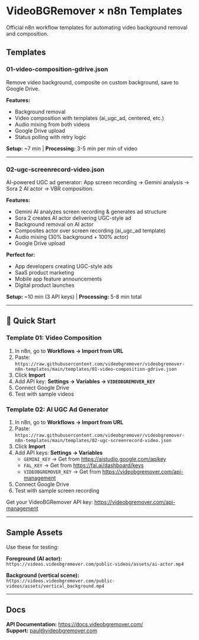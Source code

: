 # VideoBGRemover × n8n Templates

Official n8n workflow templates for automating video background removal and composition.

## Templates

### 01-video-composition-gdrive.json
Remove video background, composite on custom background, save to Google Drive.

**Features:**
- Background removal
- Video composition with templates (ai_ugc_ad, centered, etc.)
- Audio mixing from both videos
- Google Drive upload
- Status polling with retry logic

**Setup:** ~7 min | **Processing:** 3-5 min per min of video

---

### 02-ugc-screenrecord-video.json
AI-powered UGC ad generator: App screen recording → Gemini analysis → Sora 2 AI actor → VBR composition.

**Features:**
- Gemini AI analyzes screen recording & generates ad structure
- Sora 2 creates AI actor delivering UGC-style ad
- Background removal on AI actor
- Composites actor over screen recording (ai_ugc_ad template)
- Audio mixing (30% background + 100% actor)
- Google Drive upload

**Perfect for:**
- App developers creating UGC-style ads
- SaaS product marketing
- Mobile app feature announcements
- Digital product launches

**Setup:** ~10 min (3 API keys) | **Processing:** 5-8 min total

---

## 🚀 Quick Start

### Template 01: Video Composition

1. In n8n, go to **Workflows → Import from URL**
2. Paste: `https://raw.githubusercontent.com/videobgremover/videobgremover-n8n-templates/main/templates/01-video-composition-gdrive.json`
3. Click **Import**
4. Add API key: **Settings → Variables → `VIDEOBGREMOVER_KEY`**
5. Connect Google Drive
6. Test with sample videos

### Template 02: AI UGC Ad Generator

1. In n8n, go to **Workflows → Import from URL**
2. Paste: `https://raw.githubusercontent.com/videobgremover/videobgremover-n8n-templates/main/templates/02-ugc-screenrecord-video.json`
3. Click **Import**
4. Add API keys: **Settings → Variables**
   - `GEMINI_KEY` → Get from https://aistudio.google.com/apikey
   - `FAL_KEY` → Get from https://fal.ai/dashboard/keys
   - `VIDEOBGREMOVER_KEY` → Get from https://videobgremover.com/api-management
5. Connect Google Drive
6. Test with sample screen recording

Get your VideoBGRemover API key: https://videobgremover.com/api-management

---

## Sample Assets

Use these for testing:

**Foreground (AI actor):**  
`https://videos.videobgremover.com/public-videos/assets/ai-actor.mp4`

**Background (vertical scene):**  
`https://videos.videobgremover.com/public-videos/assets/vertical_background.mp4`

---

## Docs

**API Documentation:** https://docs.videobgremover.com/  
**Support:** paul@videobgremover.com
